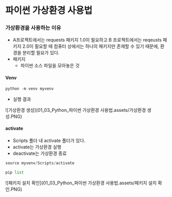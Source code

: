 # 파이썬 가상환경 사용법

### 가상환경을 사용하는 이유

- A프로젝트에서는 requests 패키지 1.0이 필요하고 B 프로젝트에서는 reqeusts 패키지 2.0이 필요할 때 컴퓨터 상에서는 하나의 패키지만 존재할 수 있기 때문에, 환경을 분리할 필요가 있다.
- 패키지
  - 파이썬 소스 파일을 모아놓은 것 



#### Venv

```python
python -m venv myvenv
```

- 실행 결과

![가상환경 생성](01_03_Python_파이썬 가상환경 사용법.assets/가상환경 생성.PNG)

#### activate

- Scripts 폴더 내 activate 폴더가 있다.
- activate는 가상환경 실행
- deactivate는 가상환경 종료

```python
source myvenv/Scripts/activate
```

```python
pip list
```

![패키지 설치 확인](01_03_Python_파이썬 가상환경 사용법.assets/패키지 설치 확인.PNG)
